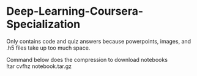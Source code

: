 # Deep-Learning-Coursera-Specialization

Only contains code and quiz answers because powerpoints, images, and .h5 files take up too much space.

Command below does the compression to download notebooks  
!tar cvfhz notebook.tar.gz <directory>
